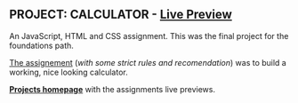 ## PROJECT: CALCULATOR - [Live Preview](https://maximbaraliuc.github.io/odin-project-assessments/js-calculator/index.html)

An JavaScript, HTML and CSS assignment. This was the final project for the foundations path.

[The assignement](https://www.theodinproject.com/paths/foundations/courses/foundations/lessons/calculator#assignment) (_with some strict rules and recomendation_) was to build a working, nice looking calculator.

[**Projects homepage**](https://maximbaraliuc.github.io/odin-project-assessments/) with the assignments live previews.

